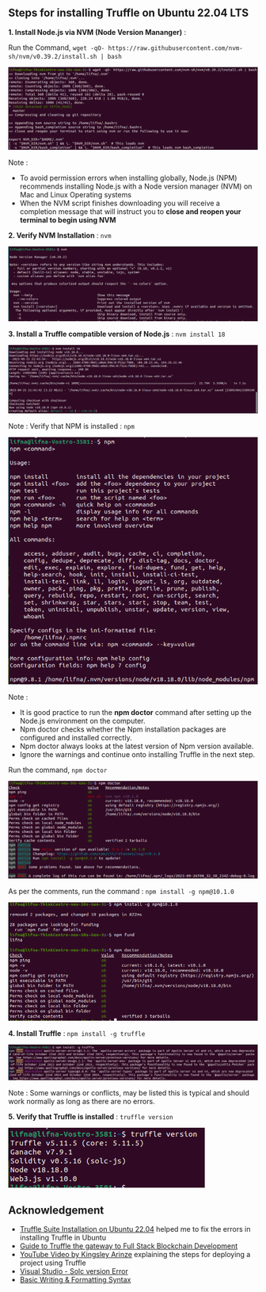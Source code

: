 ## Steps for installing Truffle on Ubuntu 22.04 LTS
**1. Install Node.js via NVM (Node Version Mananger)** : 

Run the Command, ```wget -qO- https://raw.githubusercontent.com/nvm-sh/nvm/v0.39.2/install.sh | bash```

![NVM](https://github.com/LifnaJos/installing-truffle-on-ubuntu-22.04/blob/main/images/Screenshot%20from%202023-09-26%2009-48-29.png)

Note : 
- To avoid permission errors when installing globally, Node.js (NPM) recommends installing Node.js with a Node version manager (NVM) on Mac and Linux Operating systems
- When the NVM script finishes downloading you will receive a completion message that will instruct you to **close and reopen your terminal to begin using NVM**

**2. Verify NVM Installation** : ```nvm```

![NVM](https://github.com/LifnaJos/installing-truffle-on-ubuntu-22.04/blob/main/images/Screenshot%20from%202023-09-25%2021-49-34.png)

**3. Install a Truffle compatible version of Node.js** : ```nvm install 18```

![NVM](https://github.com/LifnaJos/installing-truffle-on-ubuntu-22.04/blob/main/images/Screenshot%20from%202023-09-25%2021-50-09.png)

Note : Verify that NPM is installed : ```npm```

![NVM](https://github.com/LifnaJos/installing-truffle-on-ubuntu-22.04/blob/main/images/Screenshot%20from%202023-09-25%2021-50-38.png)

Note : 
- It is good practice to run the **npm doctor** command after setting up the  Node.js environment on the computer.
- Npm doctor checks whether the Npm installation packages are configured and installed correctly.
- Npm doctor always looks at the latest version of Npm version available.
- Ignore the warnings and continue onto installing Truffle in the next step.

Run the command, ```npm doctor```

![NVM](https://github.com/LifnaJos/installing-truffle-on-ubuntu-22.04/blob/main/images/Screenshot%20from%202023-09-26%2014-07-16.png)

As per the comments, run the command : ```npm install -g npm@10.1.0```

![NVM](https://github.com/LifnaJos/installing-truffle-on-ubuntu-22.04/blob/main/images/Screenshot%20from%202023-09-26%2014-04-21.png)

**4. Install Truffle** : ```npm install -g truffle```

![NVM](https://github.com/LifnaJos/installing-truffle-on-ubuntu-22.04/blob/main/images/Screenshot%20from%202023-09-25%2021-51-47.png)

Note : Some warnings or conflicts, may be listed this is typical and should work normally as long as there are no errors.

**5. Verify that Truffle is installed** : ```truffle version```

![NVM](https://github.com/LifnaJos/installing-truffle-on-ubuntu-22.04/blob/main/images/Screenshot%20from%202023-09-25%2021-52-19.png)

## Acknowledgement
* [Truffle Suite Installation on Ubuntu 22.04](https://github.com/orgs/trufflesuite/discussions/5732) helped me to fix the errors in installing Truffle in Ubuntu
* [Guide to Truffle the gateway to Full Stack Blockchain Development](https://trufflesuite.com/guides/ultimate-guide-to-truffle-the-gateway-to-full-stack-blockchain-development/)
* [YouTube Video by Kingsley Arinze](https://www.youtube.com/watch?v=pblVFU0mytI) explaining the steps for deploying a project using Truffle
* [Visual Studio - Solc version Error](https://forum.moralis.io/t/visual-studio-code-solc-version-error/313)
* [Basic Writing & Formatting Syntax](https://docs.github.com/en/get-started/writing-on-github/getting-started-with-writing-and-formatting-on-github/basic-writing-and-formatting-syntax)
